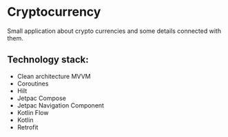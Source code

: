 # Cryptocurrency
Small application about crypto currencies and some details connected with them.

## Technology stack:
- Clean architecture MVVM
- Coroutines
- Hilt
- Jetpac Compose
- Jetpac Navigation Component
- Kotlin Flow
- Kotlin
- Retrofit

